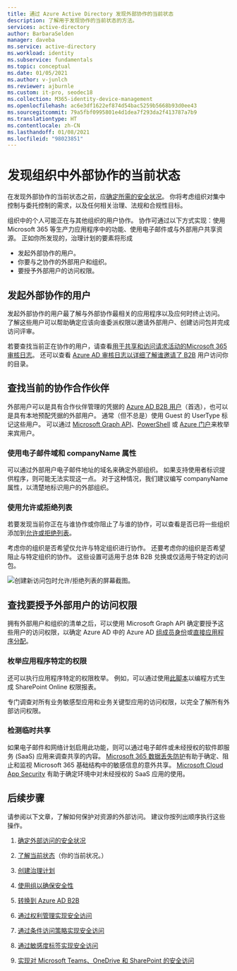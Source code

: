 ```yaml
---
title: 通过 Azure Active Directory 发现外部协作的当前状态
description: 了解用于发现协作的当前状态的方法。
services: active-directory
author: BarbaraSelden
manager: daveba
ms.service: active-directory
ms.workload: identity
ms.subservice: fundamentals
ms.topic: conceptual
ms.date: 01/05/2021
ms.author: v-junlch
ms.reviewer: ajburnle
ms.custom: it-pro, seodec18
ms.collection: M365-identity-device-management
ms.openlocfilehash: ac6e3df1622ef874d54bac5259b5668b93d0ee43
ms.sourcegitcommit: 79a5fbf0995801e4d1dea7f293da2f413787a7b9
ms.translationtype: HT
ms.contentlocale: zh-CN
ms.lasthandoff: 01/08/2021
ms.locfileid: "98023851"
---
```

# <a name="discover-the-current-state-of-external-collaboration-in-your-organization"></a>发现组织中外部协作的当前状态 

在发现外部协作的当前状态之前，应[确定所需的安全状况](1-secure-access-posture.md)。 你将考虑组织对集中控制与委托控制的需求，以及任何相关治理、法规和合规性目标。 

组织中的个人可能正在与其他组织的用户协作。 协作可通过以下方式实现：使用 Microsoft 365 等生产力应用程序中的功能、使用电子邮件或与外部用户共享资源。 正如你所发现的，治理计划的要素将形成 
*   发起外部协作的用户。
*   你要与之协作的外部用户和组织。
*   要授予外部用户的访问权限。


## <a name="users-initiating-external-collaboration"></a>发起外部协作的用户

发起外部协作的用户最了解与外部协作最相关的应用程序以及应何时终止访问。 了解这些用户可以帮助确定应该向谁委派权限以邀请外部用户、创建访问包并完成访问评审。

若要查找当前正在协作的用户，请查看[用于共享和访问请求活动的Microsoft 365 审核日志](https://docs.microsoft.com/microsoft-365/compliance/search-the-audit-log-in-security-and-compliance?view=o365-worldwide#sharing-and-access-request-activities)。 还可以查看 [Azure AD 审核日志以详细了解谁邀请了 B2B](../external-identities/auditing-and-reporting.md) 用户访问你的目录。

## <a name="find-current-collaboration-partners"></a>查找当前的协作合作伙伴

外部用户可以是具有合作伙伴管理的凭据的 [Azure AD B2B 用户](../external-identities/what-is-b2b.md)（首选），也可以是具有本地预配凭据的外部用户。 通常（但不总是）使用 Guest 的 UserType 标记这些用户。 可以通过 [Microsoft Graph API](https://docs.microsoft.com/graph/api/user-list?view=graph-rest-1.0&tabs=http)、[PowerShell](https://docs.microsoft.com/graph/api/user-list?view=graph-rest-1.0&tabs=http) 或 [Azure 门户](../enterprise-users/users-bulk-download.md)来枚举来宾用户。

### <a name="use-email-domains-and-companyname-property"></a>使用电子邮件域和 companyName 属性

可以通过外部用户电子邮件地址的域名来确定外部组织。 如果支持使用者标识提供程序，则可能无法实现这一点。 对于这种情况，我们建议编写 companyName 属性，以清楚地标识用户的外部组织。

### <a name="use-allow-or-deny-lists"></a>使用允许或拒绝列表

若要发现当前你正在与谁协作或你阻止了与谁的协作，可以查看是否已将一些组织添加到[允许或拒绝列表](../external-identities/allow-deny-list.md)。

考虑你的组织是否希望仅允许与特定组织进行协作。 还要考虑你的组织是否希望阻止与特定组织的协作。 这些设置可适用于总体 B2B 兑换或仅适用于特定的访问包。

![创建新访问包时允许/拒绝列表的屏幕截图。](./media/secure-external-access/2-new-access-package.png)


## <a name="find-access-being-granted-to-external-users"></a>查找要授予外部用户的访问权限

拥有外部用户和组织的清单之后，可以使用 Microsoft Graph API 确定要授予这些用户的访问权限，以确定 Azure AD 中的 Azure AD [组成员身份](https://docs.microsoft.com/graph/api/resources/groups-overview?view=graph-rest-1.0)或[直接应用程序分配](https://docs.microsoft.com/graph/api/resources/approleassignment?view=graph-rest-1.0)。


### <a name="enumerate-application-specific-permissions"></a>枚举应用程序特定的权限

还可以执行应用程序特定的权限枚举。 例如，可以通过使用[此脚本](https://gallery.technet.microsoft.com/office/SharePoint-Online-c9ec4f64)以编程方式生成 SharePoint Online 权限报表。

专门调查对所有业务敏感型应用和业务关键型应用的访问权限，以完全了解所有外部访问权限。

### <a name="detect-ad-hoc-sharing"></a>检测临时共享
如果电子邮件和网络计划启用此功能，则可以通过电子邮件或未经授权的软件即服务 (SaaS) 应用来调查共享的内容。 [Microsoft 365 数据丢失防护](https://docs.microsoft.com/microsoft-365/compliance/data-loss-prevention-policies?view=o365-worldwide)有助于确定、阻止和监视 Microsoft 365 基础结构中的敏感信息的意外共享。 [Microsoft Cloud App Security](https://www.microsoft.com/microsoft-365/enterprise-mobility-security/cloud-app-security) 有助于确定环境中对未经授权的 SaaS 应用的使用。

## <a name="next-steps"></a>后续步骤

请参阅以下文章，了解如何保护对资源的外部访问。 建议你按列出顺序执行这些操作。

1. [确定外部访问的安全状况](1-secure-access-posture.md)

2. [了解当前状态](2-secure-access-current-state.md)（你的当前状况。）

3. [创建治理计划](3-secure-access-plan.md)

4. [使用组以确保安全性](4-secure-access-groups.md)

5. [转换到 Azure AD B2B](5-secure-access-b2b.md)

6. [通过权利管理实现安全访问](6-secure-access-entitlement-managment.md)

7. [通过条件访问策略实现安全访问](7-secure-access-conditional-access.md)

8. [通过敏感度标签实现安全访问](8-secure-access-sensitivity-labels.md)

9. [实现对 Microsoft Teams、OneDrive 和 SharePoint 的安全访问](9-secure-access-teams-sharepoint.md)

